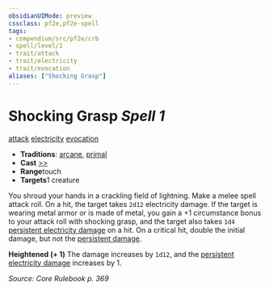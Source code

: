 ```yaml
---
obsidianUIMode: preview
cssclass: pf2e,pf2e-spell
tags:
- compendium/src/pf2e/crb
- spell/level/1
- trait/attack
- trait/electricity
- trait/evocation
aliases: ["Shocking Grasp"]
---
```

# Shocking Grasp *Spell 1*   
[attack](/rules/traits/attack.md)  [electricity](/rules/traits/electricity.md)  [evocation](/rules/traits/evocation.md)  

- **Traditions**: [arcane](/rules/traits/arcane.md), [primal](/rules/traits/primal.md)
- **Cast** [>>](/rules/core-rulebook/chapter-9-playing-the-game.md#Actions "Two-Action") 
- **Range**touch
- **Targets**1 creature

You shroud your hands in a crackling field of lightning. Make a melee spell attack roll. On a hit, the target takes `2d12` electricity damage. If the target is wearing metal armor or is made of metal, you gain a +1 circumstance bonus to your attack roll with shocking grasp, and the target also takes `1d4` [persistent electricity damage](/rules/conditions.md#Persistent%20Damage) on a hit. On a critical hit, double the initial damage, but not the [persistent damage](/rules/conditions.md#Persistent%20Damage).

**Heightened (+ 1)** The damage increases by `1d12`, and the [persistent electricity damage](/rules/conditions.md#Persistent%20Damage) increases by 1.

*Source: Core Rulebook p. 369*